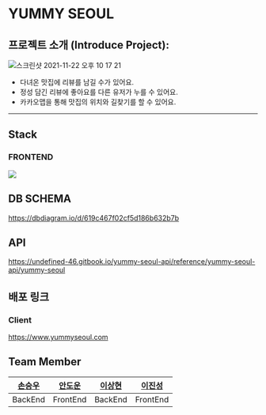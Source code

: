 # YUMMY SEOUL
## 프로젝트 소개 (Introduce Project):

![스크린샷 2021-11-22 오후 10 17 21](https://user-images.githubusercontent.com/78064720/143517274-a192bff1-ff1e-401f-ac7d-db911c0f3bc1.png)


 - 다녀온 맛집에 리뷰를 남길 수가 있어요.
 - 정성 담긴 리뷰에 좋아요를 다른 유저가 누를 수 있어요.
 - 카카오맵을 통해 맛집의 위치와 길찾기를 할 수 있어요.

---

## Stack

### FRONTEND
![](https://camo.githubusercontent.com/90b62c81e46fcf6cc575e245a12710398913155822556ee1c6d1d09a4deede93/68747470733a2f2f696d672e736869656c64732e696f2f62616467652f2d547970655363726970742d3030376163633f7374796c653d666c6174266c6f676f3d74797065736372697074266c6f676f436f6c6f723d7768697465)

## DB SCHEMA
https://dbdiagram.io/d/619c467f02cf5d186b632b7b

## API 
https://undefined-46.gitbook.io/yummy-seoul-api/reference/yummy-seoul-api/yummy-seoul

## 배포 링크
### Client
https://www.yummyseoul.com

## Team Member

| [손승우](https://github.com/godyuo) | [안도운](https://github.com/DowoonAhn) | [이상현](https://github.com/sanghyun94) | [이진성](https://github.com/CaliforniaLuv) |
|:----------:|:----------:|:----------:|:----------:|
| BackEnd | FrontEnd | BackEnd | FrontEnd |
